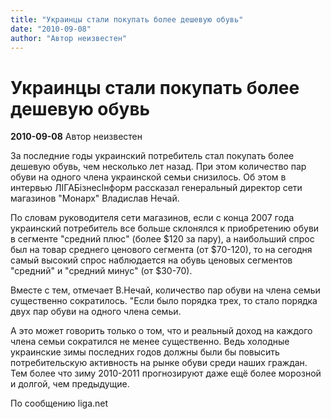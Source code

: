 ```yaml
---
title: "Украинцы стали покупать более дешевую обувь"
date: "2010-09-08"
author: "Автор неизвестен"
---
```


# Украинцы стали покупать более дешевую обувь

**2010-09-08** Автор неизвестен

За последние годы украинский потребитель стал покупать более дешевую обувь, чем несколько лет назад. При этом количество пар обуви на одного члена украинской семьи снизилось. Об этом в интервью ЛІГАБізнесІнформ рассказал генеральный директор сети магазинов "Монарх" Владислав Нечай.

По словам руководителя сети магазинов, если с конца 2007 года украинский потребитель все больше склонялся к приобретению обуви в сегменте "средний плюс" (более $120 за пару), а наибольший спрос был на товар среднего ценового сегмента (от $70-120), то на сегодня самый высокий спрос наблюдается на обувь ценовых сегментов "средний" и "средний минус" (от $30-70).

Вместе с тем, отмечает В.Нечай, количество пар обуви на члена семьи существенно сократилось. "Если было порядка трех, то стало порядка двух пар обуви на одного члена семьи.

А это может говорить только о том, что и реальный доход на каждого члена семьи сократился не менее существенно. Ведь холодные украинские зимы последних годов должны были бы повысить потребительскую активность на рынке обуви среди наших граждан. Тем более что зиму 2010-2011 прогнозируют даже ещё более морозной и долгой, чем предыдущие.

По сообщению liga.net